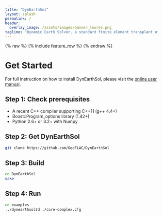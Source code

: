 ```yaml
---
title: "DynEarthSol"
layout: splash
permalink: /
header:
  overlay_image: /assets/images/banner_lowres.png
tagline: "Dynamic Earth Solver, a standard finite element transplant of geoflac for unstructured meshes with P1 elements in 2D and 3D."
---
```


{% raw %}
{% include feature_row %}
{% endraw %}

# Get Started

For full instruction on how to install DynEarthSol, please visit the [online user manual](https://geoflac.github.io/des3d/docs/usage).

## Step 1: Check prerequisites

- A recent C++ compiler supporting C++11 (g++ 4.4+)
- Boost::Program_options library (1.42+)
- Python 2.6+ or 3.2+ with Numpy

## Step 2: Get DynEarthSol

```sh
git clone https://github.com/GeoFLAC/DynEarthSol
```

## Step 3: Build

```sh
cd DynEarthSol
make
```

## Step 4: Run

```sh
cd examples
../dynearthsol2d ./core-complex.cfg
```


